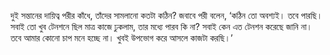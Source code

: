 দুই সন্তানের দায়িত্ব পরীর কাঁধে, তাঁদের সামলানো কতটা কঠিন? জবাবে পরী বলেন, ‘কঠিন তো অবশ্যই। তবে পারছি। সবাই তো খুব টেনশনে ছিল মাত্র কাজে ঢুকলাম, তার মধ্যে পারব কি না? সবাই কেন এত টেনশন করেছে জানি না। তবে আমার কোনো চাপ মনে হচ্ছে না। খুবই উপভোগ করে আসলে কাজটা করছি।’  
